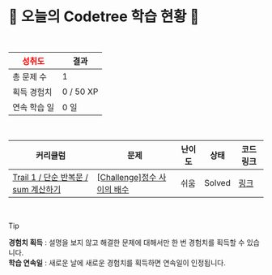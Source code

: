 # 🌲 오늘의 Codetree 학습 현황 🌲

<br />

| <span style="color:red;display:block;text-align:center;"> **성취도**</span> | 결과 |
|---|---|
| 총 문제 수 | 1 |
| 획득 경험치 | 0 / 50 XP |
| 연속 학습 일 | 0 일 |

<br />

|커리큘럼|문제|난이도|상태|코드 링크|
|---|---|---|---|---|
|[Trail 1 / 단순 반복문 / sum 계산하기](https://www.codetree.ai/trail-info/novice-low/)|[[Challenge]정수 사이의 배수](https://www.codetree.ai/trails/complete/curated-cards/challenge-multiplication-between-numbers/)|쉬움|Solved|[링크](https://github.com/subin990218/algorithm/blob/main/250216/%EC%A0%95%EC%88%98%20%EC%82%AC%EC%9D%B4%EC%9D%98%20%EB%B0%B0%EC%88%98/multiplication-between-numbers.js)|


<br />

> [!TIP]
> **경험치 획득** : 설명을 보지 않고 해결한 문제에 대해서만 한 번 경험치를 획득할 수 있습니다.  
> **학습 연속일** : 새로운 날에 새로운 경험치를 획득하면 연속일이 인정됩니다.

